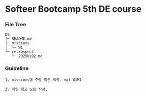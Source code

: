 # Softeer Bootcamp 5th DE course


### File Tree

```
DE
├─ README.md
├─ missions
│  └─ W1
└─ retrospect
   └─ 20250102.md

```

### Guideline
```
1. missions에 주당 미션 입력. ex) W1M1

2. 매일 회고 노트 작성.
```

